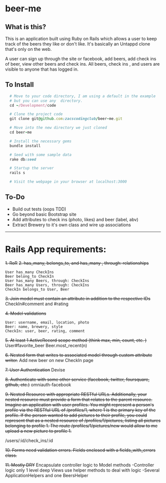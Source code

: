 # beer-me

## What is this?

This is an application built using Ruby on Rails which allows a user to keep track of the beers they like or don't like. It's basically an Untappd clone that's only on the web.  

A user can sign up through the site or facebook, add beers, add check ins of beer, view other beers and check ins. All beers, check ins , and users are visible to anyone that has logged in.


## To Install
```ruby
  # Move to your code directory, I am using a default in the example
  # but you can use any  directory.
  cd ~/Development/code

  # Clone the project code
  git clone git@github.com:zacscodingclub/beer-me.git

  # Move into the new directory we just cloned
  cd beer-me

  # Install the necessary gems
  bundle install

  # Seed with some sample data
  rake db:seed

  # Startup the server
  rails s

  # Visit the webpage in your browser at localhost:3000
```

## To-Do
* Build out tests (oops TDD)
* Go beyond basic Bootstrap site
* Add attributes to check ins (photo, likes) and beer (label, abv)
* Extract Brewery to it's own class and wire up associations

---

# Rails App requirements:

~~1. RoR~~
~~2. has_many, belongs_to, and has_many , through: relationships~~

    User has_many CheckIns
    Beer belong_to CheckIn
    User has_many Beers, through: CheckIns
    Beer has_many Users, through: CheckIns
    CheckIn belongs_to User, Beer


~~3. Join model must contain an attribute in addition to the respective IDs~~
    CheckIn#comment and #rating


~~4. Model validations~~

    User: username, email, location, photo
    Beer: name, brewery, style
    CheckIn: user, beer, rating, comment


~~5. At least 1 ActiveRecord scope method (think max, min, count, etc.  )~~
    User#favorite_beer
    Beer.most_recent(n)

~~6. Nested form that writes to associated model through custom attribute writer.~~
      Add new beer on new CheckIn page

~~7. User Authentication~~
    Devise

~~8. Authenticate with some other service (facebook, twitter, foursquare, github, etc.)~~
    omniauth-facebook

~~9. Nested Resource with appropriate RESTful URLs.  Additionally, your nested resource
   must provide a form that relates to the parent resource. Imagine an application with
   user profiles. You might represent a person's profile via the RESTful URL of /profiles/1,
   where 1 is the primary key of the profile. If the person wanted to add pictures to
   their profile, you could represent that as a nested resource of /profiles/1/pictures,
   listing all pictures belonging to profile 1. The route /profiles/1/pictures/new would
   allow to me upload a new picture to profile 1.~~

   /users/:id/check_ins/:id


 ~~10. Forms need validation errors.  Fields enclosed with a fields_with_errors class.~~

 ~~11. Mostly DRY~~
     Encapsulate controller logic to Model methods
      -Controller logic only 1 level deep
     Views use helper methods to deal with logic
      -Several ApplicationHelpers and one BeersHelper

